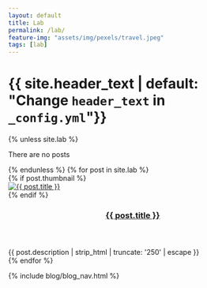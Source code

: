 ```yaml
---
layout: default
title: Lab
permalink: /lab/
feature-img: "assets/img/pexels/travel.jpeg"
tags: [lab]
---
```

<div id="main" class="call-out"
      style="background-image: url('{{ site.header_feature_image | relative_url }}')">
    <h1> {{ site.header_text | default: "Change <code>header_text</code> in <code>_config.yml</code>"}} </h1>
</div>


<div class="posts">
    {% unless site.lab %}
    <article><section class="post-content"><p>There are no posts</p></section></article>
    {% endunless %}
    {% for post in site.lab %}
    <div class="post-teaser">
        {% if post.thumbnail %}
        <div class="post-img">
            <a aria-label="{{ post.title }}" href="{{ post.url | relative_url }}">
                <img alt="{{ post.title }}" src="{{ post.thumbnail | relative_url }}">
            </a>
        </div>
        {% endif %}
        <span>
          <header>
            <h3>
              <a aria-label="{{ post.title }}" class="post-link" href="{{ post.url | relative_url }}">
                {{ post.title }}
              </a>
            </h3>
          </header>
              <div class="excerpt">
                     {{ post.description | strip_html | truncate: '250' | escape }}
              </div>
      </span>
    </div>
    {% endfor %}
</div>

{% include blog/blog_nav.html %}